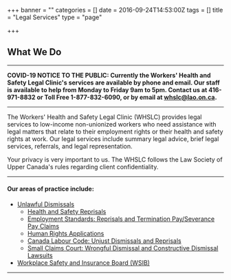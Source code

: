 +++
banner = ""
categories = []
date = 2016-09-24T14:53:00Z
tags = []
title = "Legal Services"
type = "page"

+++
## What We Do

***

**COVID-19 NOTICE TO THE PUBLIC: Currently the Workers' Health and Safety Legal Clinic's services are available by phone and email. Our staff is available to help from Monday to Friday 9am to 5pm. Contact us at 416-971-8832 or Toll Free 1-877-832-6090, or by email at whslc@lao.on.ca.**

***

The Workers' Health and Safety Legal Clinic (WHSLC) provides legal services to low-income non-unionized workers who need assistance with legal matters that relate to their employment rights or their health and safety rights at work. Our legal services include summary legal advice, brief legal services, referrals, and legal representation.

Your privacy is very important to us. The WHSLC follows the Law Society of Upper Canada's rules regarding client confidentiality.

***

#### Our areas of practice include:

* [Unlawful Dismissals](/features/services/unlawful-dismissals/)
  * [Health and Safety Reprisals](/features/services/dismissals/hsreprisals/)
  * [Employment Standards: Reprisals and Termination Pay/Severance Pay Claims](/features/services/dismissals/employment-standards/)
  * [Human Rights Applications](/features/services/dismissals/human-rights/)
  * [Canada Labour Code: Unjust Dismissals and Reprisals](/features/services/dismissals/canada-labor-code/)
  * [Small Claims Court: Wrongful Dismissal and Constructive Dismissal Lawsuits](/features/services/dismissals/small-claims/)
* [Workplace Safety and Insurance Board (WSIB)](/features/services/workplace-safety/)

***